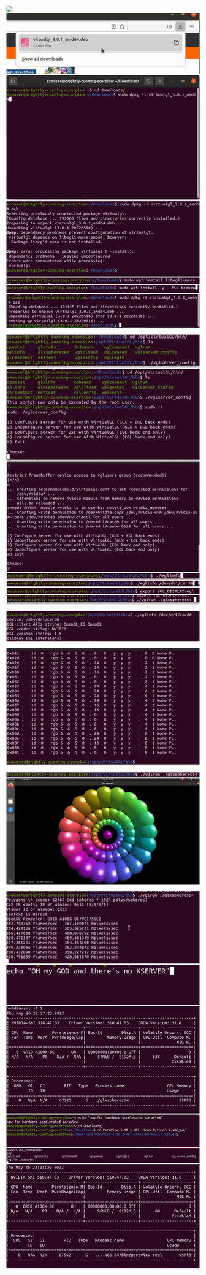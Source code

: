 
![](../images/remote_hardware_accelerated_rendering/b4234976-7d6f-4304-b38f-005593bddb7e.png)
![](../images/remote_hardware_accelerated_rendering/00c7bba2-26b8-4c9f-8c4a-1de6f2e5fbbc.png)
![](../images/remote_hardware_accelerated_rendering/61516be7-c91f-4a4d-903a-3e6c688d9ab6.png)
![](../images/remote_hardware_accelerated_rendering/16a9688a-aeef-4086-9b36-7d49591cc99b.png)
![](../images/remote_hardware_accelerated_rendering/24660871-e6e7-4af6-b433-1b7b81bd2900.png)
![](../images/remote_hardware_accelerated_rendering/d2d06241-1cb3-412d-b0e0-2011b4a1e2a8.png)
![](../images/remote_hardware_accelerated_rendering/5ba9f124-7e7e-4869-8c26-163a70093635.png)

![](../images/remote_hardware_accelerated_rendering/f16cdc4d-e506-41b6-aa00-db88449be860.png)
![](../images/remote_hardware_accelerated_rendering/1abf269d-1a1b-43be-a7a7-73057914ce7d.png)
![](../images/remote_hardware_accelerated_rendering/e3a79c28-9bc0-48a7-a9dc-6a741bf339cb.png)
![](../images/remote_hardware_accelerated_rendering/21d96349-700d-497b-a87f-604df2f44ac5.png)
![](../images/remote_hardware_accelerated_rendering/90703d54-1481-430e-ba12-f6be6d00c253.png)
![](../images/remote_hardware_accelerated_rendering/2728c008-2df3-4e7e-81a7-bd9cc569fb1c.png)
![](../images/remote_hardware_accelerated_rendering/e62858ab-f964-42fc-a7b0-246fe87182e0.png)

![](../images/remote_hardware_accelerated_rendering/63510614-695c-4ad9-8a72-2cfe8c9f3504.png)

![](../images/remote_hardware_accelerated_rendering/0d92655f-2c3c-4b78-93c1-4870f1635883.png)


![](../images/remote_hardware_accelerated_rendering/9c3391a9-03b3-476f-8abf-b9bf80d260fd.png)
![](../images/remote_hardware_accelerated_rendering/9d5cad42-dd41-4d9e-a20d-a7cb7a7f3e18.png)


![](../images/remote_hardware_accelerated_rendering/0c94dd68-e2aa-42bb-8f07-7ecd4f6d79fc.png)
![](../images/remote_hardware_accelerated_rendering/6056933e-cdce-4586-b644-771a47ee3caa.png)
![](../images/remote_hardware_accelerated_rendering/80274b40-44c2-4e01-b21a-0abb192f3ff3.png)
![](../images/remote_hardware_accelerated_rendering/f96d7ad5-c890-47ac-a814-1af0c48f83b0.png)
![](../images/remote_hardware_accelerated_rendering/96a382e4-ca72-4a55-afd6-7d8be484d41b.png)
![](../images/remote_hardware_accelerated_rendering/cd68f9d5-e22a-4028-95be-4135a1a09045.png)
